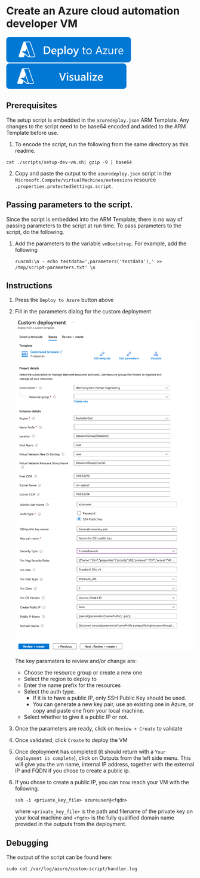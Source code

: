# Create an Azure cloud automation developer VM

[![Deploy To Azure](https://raw.githubusercontent.com/Azure/azure-quickstart-templates/master/1-CONTRIBUTION-GUIDE/images/deploytoazure.svg?sanitize=true)](https://portal.azure.com/#create/Microsoft.Template/uri/https%3A%2F%2Fraw.githubusercontent.com%2Fibm-ecosystem-lab%2Fazure-arm-templates%2Fmain%2Futilities%2Fdev-vm%2Fazuredeploy.json)
[![Visualize](https://raw.githubusercontent.com/Azure/azure-quickstart-templates/master/1-CONTRIBUTION-GUIDE/images/visualizebutton.svg?sanitize=true)](http://armviz.io/#/?load=https%3A%2F%2Fraw.githubusercontent.com%2Fibm-ecosystem-lab%2Fazure-arm-templates%2Fmain%2Futilities%2Fdev-vm%2Fazuredeploy.json)

## Prerequisites

The setup script is embedded in the `azuredeploy.json` ARM Template. Any changes to the script need to be base64 encoded and added to the ARM Template before use.

1. To encode the script, run the following from the same directory as this readme.

```
cat ./scripts/setup-dev-vm.sh| gzip -9 | base64 
```

2. Copy and paste the output to the `azuredeploy.json` script in the `Microsoft.Compute/virtualMachines/extensions` resource `.properties.protectedSettings.script`. 

## Passing parameters to the script.

Since the script is embedded into the ARM Template, there is no way of passing parameters to the script at run time. To pass parameters to the script, do the following.

1. Add the parameters to the variable `vmBootstrap`. 
    For example, add the following
    ```
    runcmd:\n - echo testdata=',parameters('testdata'),' >> /tmp/script-parameters.txt' \n
    ```

## Instructions

1. Press the `Deploy to Azure` button above
2. Fill in the parameters dialog for the custom deployment

    ![Parameters 1](./images/dev-vm-parameters1.png)
    ![Parameters 2](./images/dev-vm-parameters2.png)

    The key parameters to review and/or change are:
    - Choose the resource group or create a new one
    - Select the region to deploy to
    - Enter the name prefix for the resources
    - Select the auth type.
        - If it is to have a public IP, only SSH Public Key should be used.
        - You can generate a new key pair, use an existing one in Azure, or copy and paste one from your local machine.
    - Select whether to give it a public IP or not.

3. Once the parameters are ready, click on `Review + Create` to validate

4. Once validated, click `Create` to deploy the VM

5. Once deployment has completed (it should return with a `Your deployment is complete`), click on Outputs from the left side menu. This will give you the vm name, internal IP address, together with the external IP and FQDN if you chose to create a public ip.

6. If you chose to create a public IP, you can now reach your VM with the following.
    ```
    ssh -i <private_key_file> azureuser@<fqdn>
    ```
    where `<private_key_file>` is the path and filename of the private key on your local machine and `<fqdn>` is the fully qualified domain name provided in the outputs from the deployment.

## Debugging

The output of the script can be found here:
```
sudo cat /var/log/azure/custom-script/handler.log
```